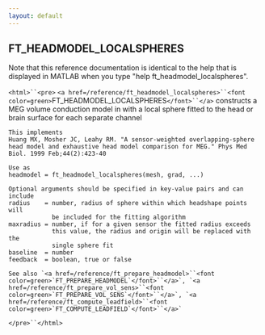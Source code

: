 ```yaml
---
layout: default
---
```


##  FT_HEADMODEL_LOCALSPHERES

Note that this reference documentation is identical to the help that is displayed in MATLAB when you type "help ft_headmodel_localspheres".

`<html>``<pre>`
    `<a href=/reference/ft_headmodel_localspheres>``<font color=green>`FT_HEADMODEL_LOCALSPHERES`</font>``</a>` constructs a MEG volume conduction model in
    with a local sphere fitted to the head or brain surface for each separate
    channel
 
    This implements
    Huang MX, Mosher JC, Leahy RM. "A sensor-weighted overlapping-sphere
    head model and exhaustive head model comparison for MEG." Phys Med
    Biol. 1999 Feb;44(2):423-40
 
    Use as
    headmodel = ft_headmodel_localspheres(mesh, grad, ...)
 
    Optional arguments should be specified in key-value pairs and can include
    radius    = number, radius of sphere within which headshape points will
                be included for the fitting algorithm
    maxradius = number, if for a given sensor the fitted radius exceeds
                this value, the radius and origin will be replaced with the
                single sphere fit
    baseline  = number
    feedback  = boolean, true or false
 
    See also `<a href=/reference/ft_prepare_headmodel>``<font color=green>`FT_PREPARE_HEADMODEL`</font>``</a>`, `<a href=/reference/ft_prepare_vol_sens>``<font color=green>`FT_PREPARE_VOL_SENS`</font>``</a>`, `<a href=/reference/ft_compute_leadfield>``<font color=green>`FT_COMPUTE_LEADFIELD`</font>``</a>`
`</pre>``</html>`

